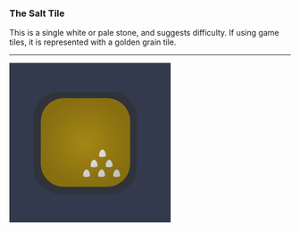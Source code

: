 ### The Salt Tile

This is a single white or pale stone, and suggests difficulty.  If using game tiles, it is represented with a golden grain tile.

---

![Salt Tiles|140](/content/media/world/oracle/salttile.png)
